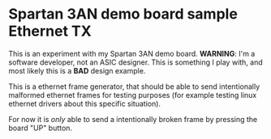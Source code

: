 Spartan 3AN demo board sample Ethernet TX
=========================================

This is an experiment with my Spartan 3AN demo board.
**WARNING**: I'm a software developer, not an ASIC designer. This is something I play with, and most likely this is a **BAD** design example.

This is a ethernet frame generator, that should be able to send intentionally malformed ethernet frames for testing purposes (for example testing linux ethernet drivers about this specific situation).

For now it is *only* able to send a intentionally broken frame by pressing the board "UP" button.
